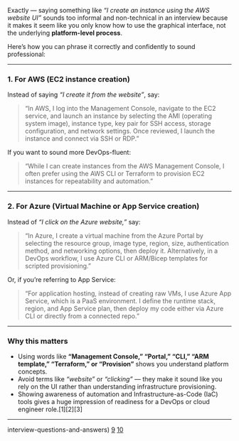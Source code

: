 Exactly — saying something like *“I create an instance using the AWS website UI”* sounds too informal and non-technical in an interview because it makes it seem like you only know how to use the graphical interface, not the underlying **platform-level process**.  

Here’s how you can phrase it correctly and confidently to sound professional:

***

### **1. For AWS (EC2 instance creation)**  
Instead of saying *“I create it from the website”*, say:  

> “In AWS, I log into the Management Console, navigate to the EC2 service, and launch an instance by selecting the AMI (operating system image), instance type, key pair for SSH access, storage configuration, and network settings. Once reviewed, I launch the instance and connect via SSH or RDP.”  

If you want to sound more DevOps-fluent:  

> “While I can create instances from the AWS Management Console, I often prefer using the AWS CLI or Terraform to provision EC2 instances for repeatability and automation.”

***

### **2. For Azure (Virtual Machine or App Service creation)**  
Instead of *“I click on the Azure website,”* say:  

> “In Azure, I create a virtual machine from the Azure Portal by selecting the resource group, image type, region, size, authentication method, and networking options, then deploy it. Alternatively, in a DevOps workflow, I use Azure CLI or ARM/Bicep templates for scripted provisioning.”  

Or, if you’re referring to App Service:  

> “For application hosting, instead of creating raw VMs, I use Azure App Service, which is a PaaS environment. I define the runtime stack, region, and App Service plan, then deploy my code either via Azure CLI or directly from a connected repo.”

***

### **Why this matters**  
- Using words like **“Management Console,” “Portal,” “CLI,” “ARM template,” “Terraform,” or “Provision”** shows you understand platform concepts.  
- Avoid terms like *“website”* or *“clicking”* — they make it sound like you rely on the UI rather than understanding infrastructure provisioning.  
- Showing awareness of automation and Infrastructure-as-Code (IaC) tools gives a huge impression of readiness for a DevOps or cloud engineer role.[1][2][3]

***
interview-questions-and-answers)
[9](https://www.synergisticit.com/aws-interview-questions-and-answers/)
[10](https://razorops.com/blog/top-50-aws-interview-question-and-answers/)
